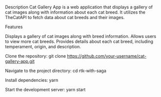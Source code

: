 Description
Cat Gallery App is a web application that displays a gallery of cat images along with information about each cat breed. It utilizes the TheCatAPI to fetch data about cat breeds and their images.

Features

Displays a gallery of cat images along with breed information.
Allows users to view more cat breeds.
Provides details about each cat breed, including temperament, origin, and description.


Clone the repository:
git clone https://github.com/your-username/cat-gallery-app.git

Navigate to the project directory:
cd rtk-with-saga

Install dependencies:
yarn 

Start the development server:
yarn start
